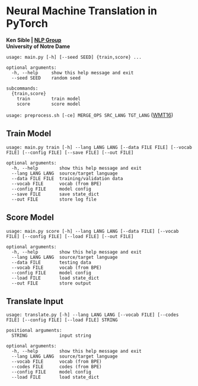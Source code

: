 # Neural Machine Translation in PyTorch
**Ken Sible | [NLP Group](https://nlp.nd.edu)**<br>
**University of Notre Dame**

```
usage: main.py [-h] [--seed SEED] {train,score} ...

optional arguments:
  -h, --help     show this help message and exit
  --seed SEED    random seed

subcommands:
  {train,score}
    train        train model
    score        score model
```

`usage: preprocess.sh [-ce] MERGE_OPS SRC_LANG TGT_LANG` ([WMT16](https://www.statmt.org/wmt16/))

## Train Model
```
usage: main.py train [-h] --lang LANG LANG [--data FILE FILE] [--vocab FILE] [--config FILE] [--save FILE] [--out FILE]

optional arguments:
  -h, --help        show this help message and exit
  --lang LANG LANG  source/target language
  --data FILE FILE  training/validation data
  --vocab FILE      vocab (from BPE)
  --config FILE     model config
  --save FILE       save state_dict
  --out FILE        store log file
```

## Score Model
```
usage: main.py score [-h] --lang LANG LANG [--data FILE] [--vocab FILE] [--config FILE] [--load FILE] [--out FILE]

optional arguments:
  -h, --help        show this help message and exit
  --lang LANG LANG  source/target language
  --data FILE       testing data
  --vocab FILE      vocab (from BPE)
  --config FILE     model config
  --load FILE       load state_dict
  --out FILE        store output
```

## Translate Input
```
usage: translate.py [-h] --lang LANG LANG [--vocab FILE] [--codes FILE] [--config FILE] [--load FILE] STRING

positional arguments:
  STRING            input string

optional arguments:
  -h, --help        show this help message and exit
  --lang LANG LANG  source/target language
  --vocab FILE      vocab (from BPE)
  --codes FILE      codes (from BPE)
  --config FILE     model config
  --load FILE       load state_dict
```
